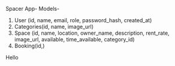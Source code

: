 Spacer App- 
Models-
1. User (id, name, email, role, password_hash, created_at)
2. Categories(id, name, image_url)
3. Space (id, name, location, owner_name, description, rent_rate, image_url, available, time_available, category_id)
4. Booking(id,)
    

Hello
